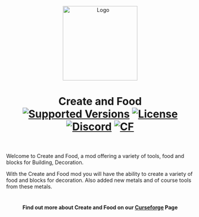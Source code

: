 <p align="center"><img src="https://imgur.com/dwtYEZ2.png" alt="Logo" width="200"></p>
<h1 align="center">Create and Food  <br>
    <a href="https://www.curseforge.com/minecraft/mc-mods/create-and-food/files"><img src="https://img.shields.io/badge/Available%20for-MC%20to%201.18-c70039" alt="Supported Versions"></a>
    <a href="https://github.com/17egor17/create_and_food/blob/master/LICENSE.txt"><img src="https://img.shields.io/github/license/17egor17/create_and_food?style=flat&color=900c3f" alt="License"></a>
    <a href="https://discord.gg/QzD87dZ5An"><img src="https://img.shields.io/discord/1079358098440990720?color=5865f2&label=Discord&style=flat" alt="Discord"></a>
    <a href="https://www.curseforge.com/minecraft/mc-mods/create-and-food"><img src="http://cf.way2muchnoise.eu/809348.svg" alt="CF"></a>
    <br><br>
</h1>

<p>Welcome to Create and Food, a mod offering a variety of tools, food and blocks for Building, Decoration.</p>
<p>With the Create and Food mod you will have the ability to create a variety of food and blocks for decoration. Also added new metals and of course tools from these metals.</p>

<h1></h1>
<h4 align="center">Find out more about Create and Food on our <a href="https://www.curseforge.com/minecraft/mc-mods/create-and-food">Curseforge</a> Page</h4>